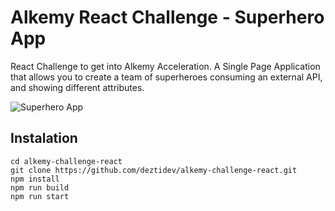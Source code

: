 # Alkemy React Challenge - Superhero App

React Challenge to get into Alkemy Acceleration. A Single Page Application that allows you to create a team of superheroes consuming an external API, and showing different attributes.

![Superhero App](./src/assets/superhero-app.png)

## Instalation

```
cd alkemy-challenge-react
git clone https://github.com/deztidev/alkemy-challenge-react.git
npm install
npm run build
npm run start
```
